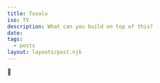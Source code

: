 ```yaml
---
title: Tuvalu
iso: TV
description: What can you build on top of this?
date: 
tags:
  - posts
layout: layouts/post.njk
---
```



🚀
